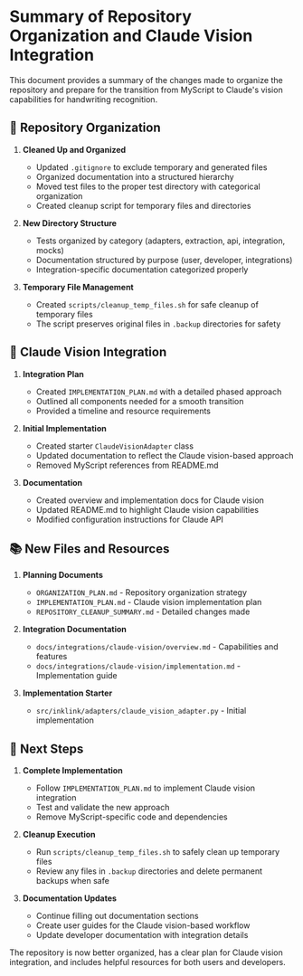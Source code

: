 # Summary of Repository Organization and Claude Vision Integration

This document provides a summary of the changes made to organize the repository and prepare for the transition from MyScript to Claude's vision capabilities for handwriting recognition.

## 🧹 Repository Organization

1. **Cleaned Up and Organized**
   - Updated `.gitignore` to exclude temporary and generated files
   - Organized documentation into a structured hierarchy
   - Moved test files to the proper test directory with categorical organization
   - Created cleanup script for temporary files and directories

2. **New Directory Structure**
   - Tests organized by category (adapters, extraction, api, integration, mocks)
   - Documentation structured by purpose (user, developer, integrations)
   - Integration-specific documentation categorized properly

3. **Temporary File Management**
   - Created `scripts/cleanup_temp_files.sh` for safe cleanup of temporary files
   - The script preserves original files in `.backup` directories for safety

## 🔄 Claude Vision Integration

1. **Integration Plan**
   - Created `IMPLEMENTATION_PLAN.md` with a detailed phased approach
   - Outlined all components needed for a smooth transition
   - Provided a timeline and resource requirements

2. **Initial Implementation**
   - Created starter `ClaudeVisionAdapter` class
   - Updated documentation to reflect the Claude vision-based approach
   - Removed MyScript references from README.md

3. **Documentation**
   - Created overview and implementation docs for Claude vision
   - Updated README.md to highlight Claude vision capabilities
   - Modified configuration instructions for Claude API

## 📚 New Files and Resources

1. **Planning Documents**
   - `ORGANIZATION_PLAN.md` - Repository organization strategy
   - `IMPLEMENTATION_PLAN.md` - Claude vision implementation plan
   - `REPOSITORY_CLEANUP_SUMMARY.md` - Detailed changes made

2. **Integration Documentation**
   - `docs/integrations/claude-vision/overview.md` - Capabilities and features
   - `docs/integrations/claude-vision/implementation.md` - Implementation guide

3. **Implementation Starter**
   - `src/inklink/adapters/claude_vision_adapter.py` - Initial implementation

## 🚀 Next Steps

1. **Complete Implementation**
   - Follow `IMPLEMENTATION_PLAN.md` to implement Claude vision integration
   - Test and validate the new approach
   - Remove MyScript-specific code and dependencies

2. **Cleanup Execution**
   - Run `scripts/cleanup_temp_files.sh` to safely clean up temporary files
   - Review any files in `.backup` directories and delete permanent backups when safe

3. **Documentation Updates**
   - Continue filling out documentation sections
   - Create user guides for the Claude vision-based workflow
   - Update developer documentation with integration details

The repository is now better organized, has a clear plan for Claude vision integration, and includes helpful resources for both users and developers.